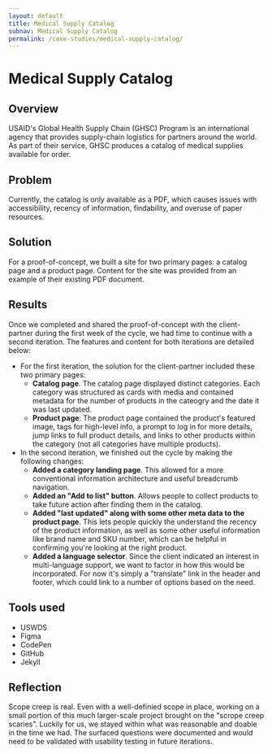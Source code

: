 ```yaml
---
layout: default
title: Medical Supply Catalog
subnav: Medical Supply Catalog
permalink: /case-studies/medical-supply-catalog/
---
```


# Medical Supply Catalog

## Overview

USAID's Global Health Supply Chain (GHSC) Program is an international agency that provides supply-chain logistics for partners around the world. As part of their service, GHSC produces a catalog of medical supplies available for order.

## Problem

Currently, the catalog is only available as a PDF, which causes issues with accessibility, recency of information, findability, and overuse of paper resources.

## Solution

For a proof-of-concept, we built a site for two primary pages: a catalog page and a product page. Content for the site was provided from an example of their existing PDF document. 

## Results

Once we completed and shared the proof-of-concept with the client-partner during the first week of the cycle, we had time to continue with a second iteration. The features and content for both iterations are detailed below:

- For the first iteration, the solution for the client-partner included these two primary pages: 
  - **Catalog page**. The catalog page displayed distinct categories. Each category was structured as cards with media and contained metadata for the number of products in the cateogry and the date it was last updated.
  - **Product page**: The product page contained the product's featured image, tags for high-level info, a prompt to log in for more details, jump links to full product details, and links to other products within the category (not all categories have multiple products).
- In the second iteration, we finished out the cycle by making the following changes:
  -  **Added a category landing page**. This allowed for a more conventional information architecture and useful breadcrumb navigation.
  - **Added an "Add to list" button**. Allows people to collect products to take future action after finding them in the catalog.
  - **Added "last updated" along with some other meta data to the product page**. This lets people quickly the understand the recency of the product information, as well as some other useful information like brand name and SKU number, which can be helpful in confirming you're looking at the right product.
  - **Added a language selector**. Since the client indicated an interest in multi-language support, we want to factor in how this would be incorporated. For now it's simply a "translate" link in the header and footer, which could link to a number of options based on the need.

## Tools used

- USWDS
- Figma
- CodePen
- GitHub
- Jekyll

## Reflection

Scope creep is real. Even with a well-definied scope in place, working on a small portion of this much larger-scale project brought on the "scrope creep scaries". Luckily for us, we stayed within what was reasonable and doable in the time we had. The surfaced questions were documented and would need to be validated with usability testing in future iterations. 